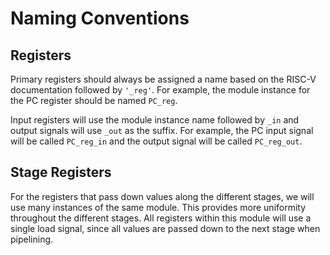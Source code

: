 # Naming Conventions

## Registers
Primary registers should always be assigned a name based on the RISC-V documentation followed by `'_reg'`. For example, the module instance for the PC register should be named `PC_reg`.

Input registers will use the module instance name followed by `_in` and output signals will use `_out` as the suffix. For example, the PC input signal will be called `PC_reg_in` and the output signal will be called `PC_reg_out`.

## Stage Registers
For the registers that pass down values along the different stages, we will use many instances of the same module. This provides more uniformity throughout the different stages. All registers within this module will use a single load signal, since all values are passed down to the next stage when pipelining.
